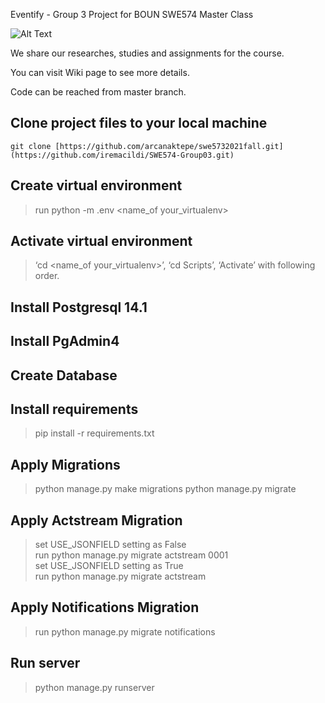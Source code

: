 Eventify - Group 3 Project for BOUN SWE574 Master Class

![Alt Text](https://imgflip.com/gif/6iit08)




We share our researches, studies and assignments for the course. 

You can visit Wiki page to see more details.

Code can be reached from master branch.

## Clone project files to your local machine
	git clone [https://github.com/arcanaktepe/swe5732021fall.git](https://github.com/iremacildi/SWE574-Group03.git)

## Create virtual environment
  > run python -m .env  <name_of your_virtualenv>
## Activate virtual environment
> ‘cd <name_of your_virtualenv>’, ‘cd Scripts’, ‘Activate’	with following order.
  
## Install Postgresql 14.1
## Install PgAdmin4
## Create Database
## Install requirements
> pip install -r requirements.txt
## Apply Migrations
> python manage.py make migrations
> python manage.py migrate
## Apply Actstream Migration
> set USE_JSONFIELD setting as False  
> run python manage.py migrate actstream 0001  
> set USE_JSONFIELD setting as True  
> run python manage.py migrate actstream
## Apply Notifications Migration
> run python manage.py migrate notifications
## Run server
> python manage.py runserver
